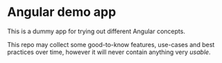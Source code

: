 # Angular demo app
This is a dummy app for trying out different Angular concepts. 

This repo may collect some good-to-know features, use-cases and best practices over time, however it will never contain anything very *usable*.

